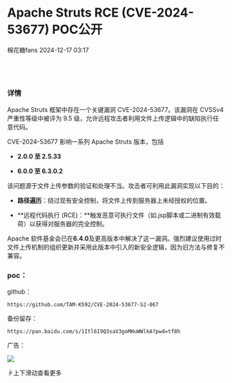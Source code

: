 #  Apache Struts RCE (CVE-2024-53677) POC公开   
 棉花糖fans   2024-12-17 03:17  
  
## ‍  
  
### 详情  
  
Apache Struts 框架中存在一个关键漏洞 CVE-2024-53677。该漏洞在 CVSSv4 严重性等级中被评为 9.5 级，允许远程攻击者利用文件上传逻辑中的缺陷执行任意代码。  
  
CVE-2024-53677 影响一系列 Apache Struts 版本，包括  
- **2.0.0 至 2.5.33**  
  
- **6.0.0 至 6.3.0.2**  
  
该问题源于文件上传参数的验证和处理不当。攻击者可利用此漏洞实现以下目的：  
- **路径遍历**：绕过现有安全控制，将文件上传到服务器上未经授权的位置。  
  
- **远程代码执行 (RCE)：**触发恶意可执行文件（如.jsp脚本或二进制有效载荷）以获得对服务器的完全控制。  
  
Apache 软件基金会已在**6.4.0**及更高版本中解决了这一漏洞。强烈建议使用过时文件上传机制的组织更新并采用此版本中引入的新安全逻辑，因为旧方法与修复不兼容。  
### poc：  
  
github：  
```
https://github.com/TAM-K592/CVE-2024-53677-S2-067

```  
  
备份留存：  
```
https://pan.baidu.com/s/1Itl6I9Q3saV3goMHuWWlkA?pwd=tf8h
```  
  
  
  
广告：  
  
  
![](https://mmbiz.qpic.cn/mmbiz_jpg/lic4LrsB27nsCoUtu7S3iaU9uQd1tDmUkkVTPUPn8MbUmWHnPzhO5T5d6a0xf1O25iaEs8GSrjMFWmlJVXTHWfDIw/640?wx_fmt=other&from=appmsg&tp=webp&wxfrom=5&wx_lazy=1&wx_co=1 "")  
  
☟上下滑动查看更多  
  
  
